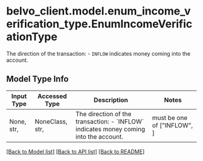 # belvo_client.model.enum_income_verification_type.EnumIncomeVerificationType

The direction of the transaction:    - `INFLOW` indicates money coming into the account. 

## Model Type Info
Input Type | Accessed Type | Description | Notes
------------ | ------------- | ------------- | -------------
None, str,  | NoneClass, str,  | The direction of the transaction:    - &#x60;INFLOW&#x60; indicates money coming into the account.  | must be one of ["INFLOW", ] 

[[Back to Model list]](../../README.md#documentation-for-models) [[Back to API list]](../../README.md#documentation-for-api-endpoints) [[Back to README]](../../README.md)

